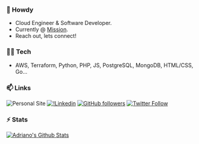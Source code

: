 ### 👋 Howdy

- Cloud Engineer & Software Developer.  
- Currently @ [Mission](https://missioncloud.com).  
- Reach out, lets connect! 

<!--
**11808s8/11808s8** is a ✨ _special_ ✨ repository because its `README.md` (this file) appears on your GitHub profile.

Here are some ideas to get you started:

- 🔭 I’m currently working on ...
- 🌱 I’m currently learning ...
- 👯 I’m looking to collaborate on ...
- 🤔 I’m looking for help with ...
- 💬 Ask me about ...
- 📫 How to reach me: ...
- 😄 Pronouns: ...
- ⚡ Fun fact: ...
-->

### 👨‍💻 Tech

- AWS, Terraform, Python, PHP, JS, PostgreSQL, MongoDB, HTML/CSS, Go...  

### 📫 Links

![Personal Site](https://img.shields.io/badge/adrianogs.com-Reach%20out-black) [![!Linkedin](https://img.shields.io/badge/LinkedIn-0077B5?style=for-the-badge&logo=linkedin&logoColor=white)](https://www.linkedin.com/in/adrianogs/) [![GitHub followers](https://img.shields.io/github/followers/11808s8?label=Follow&style=social)](https://github.com/11808s8) [![Twitter Follow](https://img.shields.io/twitter/follow/11808s8?style=social)](https://twitter.com/11808s8)

### ⚡ Stats

[![Adriano's Github Stats](https://github-readme-stats.vercel.app/api?username=11808s8&show_icons=true&theme=tokyonight)](https://github.com/11808s8)
